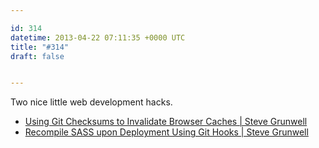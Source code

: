 ```yaml
---

id: 314
datetime: 2013-04-22 07:11:35 +0000 UTC
title: "#314"
draft: false


---
```


Two nice little web development hacks. 

 
 * [Using Git Checksums to Invalidate Browser Caches | Steve Grunwell](http://stevegrunwell.com/blog/using-git-checksums-to-invalidate-browser-caches/)
 * [Recompile SASS upon Deployment Using Git Hooks | Steve Grunwell](http://stevegrunwell.com/blog/recompile-sass-upon-deployment-using-git-hooks)


